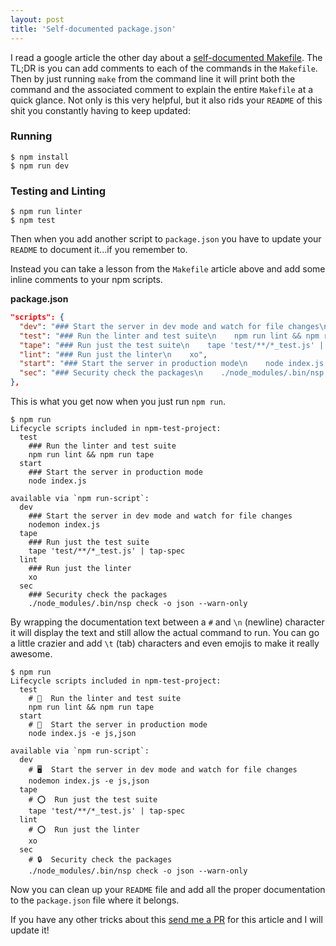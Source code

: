```yaml
---
layout: post
title: 'Self-documented package.json'
---
```

I read a google article the other day about a [self-documented Makefile](http://marmelab.com/blog/2016/02/29/auto-documented-makefile.html). The TL;DR is you can add comments to each of the commands in the `Makefile`. Then by just running `make` from the command line it will print both the command and the associated comment to explain the entire `Makefile` at a quick glance. Not only is this very helpful, but it also rids your `README` of this shit you constantly having to keep updated:

### Running

```
$ npm install
$ npm run dev
```

### Testing and Linting

```
$ npm run linter
$ npm test
```

Then when you add another script to `package.json` you have to update your `README` to document it...if you remember to.

Instead you can take a lesson from the `Makefile` article above and add some inline comments to your npm scripts.

**package.json**

```json
"scripts": {
  "dev": "### Start the server in dev mode and watch for file changes\n    nodemon index.js -e js,json",
  "test": "### Run the linter and test suite\n    npm run lint && npm run tape ",
  "tape": "### Run just the test suite\n    tape 'test/**/*_test.js' | tap-spec",
  "lint": "### Run just the linter\n    xo",
  "start": "### Start the server in production mode\n    node index.js -e js,json",
  "sec": "### Security check the packages\n    ./node_modules/.bin/nsp check -o json --warn-only"
},
```

This is what you get now when you just run `npm run`.

```
$ npm run
Lifecycle scripts included in npm-test-project:
  test
    ### Run the linter and test suite
    npm run lint && npm run tape
  start
    ### Start the server in production mode
    node index.js

available via `npm run-script`:
  dev
    ### Start the server in dev mode and watch for file changes
    nodemon index.js
  tape
    ### Run just the test suite
    tape 'test/**/*_test.js' | tap-spec
  lint
    ### Run just the linter
    xo
  sec
    ### Security check the packages
    ./node_modules/.bin/nsp check -o json --warn-only
```

By wrapping the documentation text between a `#` and `\n` (newline) character it will display the text and still allow the actual command to run. You can go a little crazier and add `\t` (tab) characters and even emojis to make it really awesome.


```
$ npm run
Lifecycle scripts included in npm-test-project:
  test
    # 🚦  Run the linter and test suite
    npm run lint && npm run tape
  start
    # 🚀  Start the server in production mode
    node index.js -e js,json

available via `npm run-script`:
  dev
    # 🖥  Start the server in dev mode and watch for file changes
    nodemon index.js -e js,json
  tape
    # ⭕️  Run just the test suite
    tape 'test/**/*_test.js' | tap-spec
  lint
    # ⭕️  Run just the linter
    xo
  sec
    # 🔒  Security check the packages
    ./node_modules/.bin/nsp check -o json --warn-only
```

Now you can clean up your `README` file and add all the proper documentation to the `package.json` file where it belongs.

If you have any other tricks about this [send me a PR](http://github.com/blainsmith/blainsmith.github.io) for this article and I will update it!
